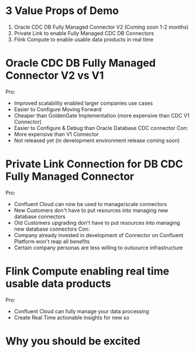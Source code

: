 # 3 Value Props of Demo
1. Oracle CDC DB Fully Managed Connector V2 (Coming soon 1-2 months)
2. Private Link to enable Fully Managed CDC DB Connectors
3. Flink Compute to enable usable data products in real time


# Oracle CDC DB Fully Managed Connector V2 vs V1
Pro:
- Improved scalability enabled larger companies use cases
- Easier to Configure Moving Forward
- Cheaper than GoldenGate Implementation (more expensive than CDC V1 Connector)
- Easier to Configure & Debug than Oracle Database CDC connector
Con:
- More expensive than V1 Connector
- Not released yet (in development environment release coming soon)

# Private Link Connection for DB CDC Fully Managed Connector
Pro:
- Confluent Cloud can now be used to manage/scale connectors
- New Customers don't have to put resources into managing new database connectors
- Old Customers upgrading don't have to put resources into managing new database connectors
Con:
- Company already invested in development of Connector on Confluent Platform won't reap all benefits
- Certain company personas are less willing to outsource infrastructure

# Flink Compute enabling real time usable data products
Pro:
- Confluent Cloud can fully manage your data processing
- Create Real Time actionable insights for new so

# Why you should be excited